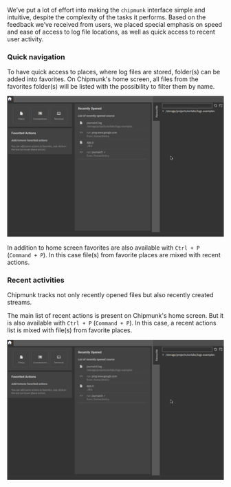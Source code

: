 We’ve put a lot of effort into making the `chipmunk` interface simple and intuitive, despite the complexity of the tasks it performs. Based on the feedback we’ve received from users, we placed special emphasis on speed and ease of access to log file locations, as well as quick access to recent user activity.

### Quick navigation

To have quick access to places, where log files are stored, folder(s) can be added into favorites. On Chipmunk's home screen, all files from the favorites folder(s) will be listed with the possibility to filter them by name.

![Favorites](../assets/navigation/recent_actions_favorities.gif)

In addition to home screen favorites are also available with `Ctrl + P` (`Command + P`). In this case file(s) from favorite places are mixed with recent actions.

### Recent activities

Chipmunk tracks not only recently opened files but also recently created streams. 

The main list of recent actions is present on Chipmunk's home screen. But it is also available with `Ctrl + P` (`Command + P`). In this case, a recent actions list is mixed with file(s) from favorite places.

![Favorites](../assets/navigation/recent_actions_favorities.gif)
